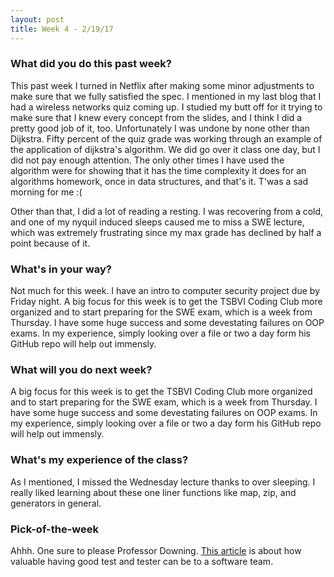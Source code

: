 ```yaml
---
layout: post
title: Week 4 - 2/19/17
---
```


### What did you do this past week?
This past week I turned in Netflix after making some minor adjustments 
to make sure that we fully satisfied the spec. I mentioned in my last 
blog that I had a wireless networks quiz coming up. I studied my butt 
off for it trying to make sure that I knew every concept from the 
slides, and I think I did a pretty good job of it, too. Unfortunately
I was undone by none other than Dijkstra. Fifty percent of the quiz
grade was working through an example of the application of 
dijkstra's algorithm. We did go over it class one day, but I did not 
pay enough attention. The only other times I have used the algorithm 
were for showing that it has the time complexity it does for an 
algorithms homework, once in data structures, and that's it. T'was 
a sad morning for me :(

Other than that, I did a lot of reading a resting. I was recovering 
from a cold, and one of my nyquil induced sleeps caused me to miss 
a SWE lecture, which was extremely frustrating since my max grade 
has declined by half a point because of it. 

### What's in your way?
Not much for this week. I have an intro to computer security project
due by Friday night. A big focus for this week is to get the 
TSBVI Coding Club more organized and to start preparing for the 
SWE exam, which is a week from Thursday. I have some huge success
and some devestating failures on OOP exams. In my experience,
simply looking over a file or two a day form his GitHub repo 
will help out immensly.

### What will you do next week?
A big focus for this week is to get the 
TSBVI Coding Club more organized and to start preparing for the 
SWE exam, which is a week from Thursday. I have some huge success
and some devestating failures on OOP exams. In my experience,
simply looking over a file or two a day form his GitHub repo 
will help out immensly.

### What's my experience of the class?
As I mentioned, I missed the Wednesday lecture thanks to over 
sleeping. I really liked learning about these one liner functions 
like map, zip, and generators in general.

### Pick-of-the-week
Ahhh. One sure to please Professor Downing. [This article](https://codeahoy.com/2017/02/17/testers-make-software-teams-highly-productive/)
is about how valuable having good test and tester can be to a software team.
